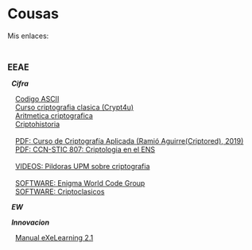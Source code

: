 # Cousas
<p>Mis enlaces:</p>
<br>
<p><b><big>EEAE</big></b></p>
<p>&nbsp;&nbsp;<b><i>Cifra</i></b></p>
<p>
  &nbsp;&nbsp;&nbsp;&nbsp;<a href="https://elcodigoascii.com.ar/">Codigo ASCII</a>
  <br>
  &nbsp;&nbsp;&nbsp;&nbsp;<a href="http://www.criptored.upm.es/crypt4you/temas/criptografiaclasica/leccion1.html">Curso criptografia clasica (Crypt4u)</a>
  <br>
  &nbsp;&nbsp;&nbsp;&nbsp;<a href="http://www.dma.fi.upm.es/recursos/aplicaciones/matematica_discreta/web/aritmetica_modular/criptografia.html">Aritmetica criptografica</a>
  <br>
  &nbsp;&nbsp;&nbsp;&nbsp;<a href="http://www.criptohistoria.es/index.html">Criptohistoria</a>
  <br>
  <br>
  &nbsp;&nbsp;&nbsp;&nbsp;<a href="http://www.criptored.upm.es/descarga/CursoCriptografiaAplicada2018.pdf">PDF: Curso de Criptografía Aplicada (Ramió Aguirre(Criptored), 2019)</a>
  <br>
  &nbsp;&nbsp;&nbsp;&nbsp;<a href="https://www.ccn-cert.cni.es/series-ccn-stic/800-guia-esquema-nacional-de-seguridad/513-ccn-stic-807-criptologia-de-empleo-en-el-ens/file.html">PDF: CCN-STIC 807: Criptologia en el ENS</a>
  <br>
  <br>
  &nbsp;&nbsp;&nbsp;&nbsp;<a href="https://youtube.com/playlist?list=PLS3bi-JtNO3hanlIFTgfwClXATTSFeNh_">VIDEOS: Pildoras UPM sobre criptografia</a>
  <br>
  <br>
  &nbsp;&nbsp;&nbsp;&nbsp;<a href="https://www.enigmaworldcodegroup.com/">SOFTWARE: Enigma World Code Group</a>
  <br>
  &nbsp;&nbsp;&nbsp;&nbsp;<a href="http://www.criptored.upm.es/software/sw_m001c.htm">SOFTWARE: Criptoclasicos</a>
  <br>
</p>
<p>&nbsp;&nbsp;<b><i>EW</i></b></p>
<p>
</p>
<p>&nbsp;&nbsp;<b><i>Innovacion</i></b></p>
<p>
  &nbsp;&nbsp;&nbsp;&nbsp;<a href="http://exelearning.net/html_manual/exe20/">Manual eXeLearning 2.1</a>
  <br>
</p>
